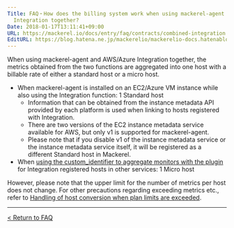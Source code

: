 ```yaml
---
Title: FAQ・How does the billing system work when using mackerel-agent and AWS / Azure
  Integration together?
Date: 2018-01-17T13:11:41+09:00
URL: https://mackerel.io/docs/entry/faq/contracts/combined-integration
EditURL: https://blog.hatena.ne.jp/mackerelio/mackerelio-docs.hatenablog.mackerel.io/atom/entry/8599973812338374890
---
```


When using mackerel-agent and AWS/Azure Integration together, the metrics obtained from the two functions are aggregated into one host with a billable rate of either a standard host or a micro host.

- When mackerel-agent is installed on an EC2/Azure VM instance while also using the Integration function: 1 Standard host
    - Information that can be obtained from the instance metadata API provided by each platform is used when linking to hosts registered with Integration.
    - There are two versions of the EC2 instance metadata service available for AWS, but only v1 is supported for mackerel-agent.
    - Please note that if you disable v1 of the instance metadata service or the instance metadata service itself, it will be registered as a different Standard host in Mackerel.
- When [using the custom_identifier to aggregate monitors with the plugin](https://mackerel.io/docs/entry/integrations/aws#plugin-custom-identifier) for Integration registered hosts in other services: 1 Micro host

However, please note that the upper limit for the number of metrics per host does not change. For other precautions regarding exceeding metrics etc., refer to [Handling of host conversion when plan limits are exceeded](https://mackerel.io/docs/entry/faq/contracts/limit-exceeded-conversion).

---

[< Return to FAQ](https://mackerel.io/docs/entry/faq)
